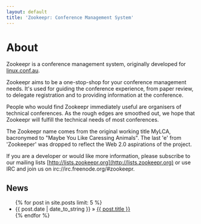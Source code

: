 ```yaml
---
layout: default
title: 'Zookeepr: Conference Management System'
---
```


# About

Zookeepr is a conference management system, originally developed for
[linux.conf.au](http://linux.conf.au/).


Zookeepr aims to be a one-stop-shop for your conference management needs. It's
used for guiding the conference experience, from paper review, to delegate
registration and to providing information at the conference.


People who would find Zookeepr immediately useful are organisers of technical
conferences. As the rough edges are smoothed out, we hope that Zookeepr will
fulfill the technical needs of most conferences.


The Zookeepr name comes from the original working title MyLCA, bacronymed to
"Maybe You Like Caressing Animals". The last 'e' from 'Zookeeper' was dropped
to reflect the Web 2.0 aspirations of the project.


If you are a developer or would like more information, please subscribe to our
mailing lists [http://lists.zookeepr.org](http://lists.zookeepr.org) or use IRC
and join us on irc://irc.freenode.org/#zookeepr.

## News

<ul>
  {% for post in site.posts limit: 5 %}
    <li>
      <span>{{ post.date | date_to_string }}</span>
      &raquo;
      <a href="{{ post.url }}">{{ post.title }}</a>
    </li>
  {% endfor %}
</ul>



